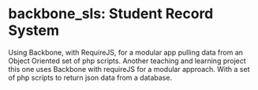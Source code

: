 backbone_sls: Student Record System
===================================

Using Backbone, with RequireJS, for a modular app pulling data from an Object Oriented set of php scripts. Another teaching and learning project this one uses Backbone with requireJS for a modular approach. With a set of php scripts to return json data from a database.